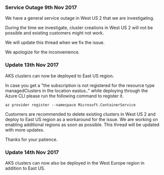 ### Service Outage 9th Nov 2017


We have a general service outage in West US 2 that we are investigating. 

During the time we investigate, cluster creations in West US 2 will not be possible and existing customers might not work.

We will update this thread when we fix the issue.

We apologize for the inconvenience.


### Update 13th Nov 2017

AKS clusters can now be deployed to East US region. 

In case you get a "the subscription is not registered for the resource type managedClusters in the location eastus.." while deploying through the Azure CLI please run the following command to register it.

`az provider register --namespace Microsoft.ContainerService`

Customers are recommended to delete existing clusters in West US 2 and deploy to East US region as a workaround for the issue. We are working on enabling additional regions as soon as possible. This thread will be updated with more updates. 

Thanks for your patience.


### Update 14th Nov 2017

AKS clusters can now also be deployed in the West Europe region in addition to East US.




